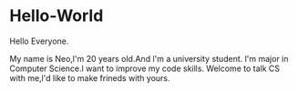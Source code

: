 # Hello-World

Hello Everyone.

My name is Neo,l'm 20 years old.And l'm a university student.
l'm major in Computer Science.l want to improve my code skills.
Welcome to talk CS with me,l'd like to make frineds with yours.
